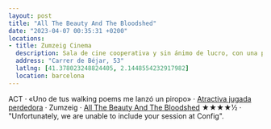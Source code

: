 ```yaml
---
layout: post
title: "All The Beauty And The Bloodshed"
date: "2023-04-07 00:35:31 +0200"
locations:
- title: Zumzeig Cinema
  description: Sala de cine cooperativa y sin ánimo de lucro, con una programación principalmente indie en VO.
  address: "Carrer de Béjar, 53"
  latlng: [41.378023248824405, 2.1448554232917982]
  location: barcelona
---
```

ACT · «Uno de tus walking poems me lanzó un piropo» · [Atractiva jugada perdedora](https://www.mistergriffin.es/product-page/atractiva-jugada-perdedora) · Zumzeig · [All The Beauty And The Bloodshed](https://letterboxd.com/javier/film/all-the-beauty-and-the-bloodshed) ★★★★½ · "Unfortunately, we are unable to include your session at Config".


